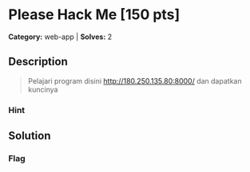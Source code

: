 # Please Hack Me [150 pts]

**Category:** web-app
| **Solves:** 2

## Description
>Pelajari program disini http://180.250.135.80:8000/ dan dapatkan kuncinya

### Hint
 
## Solution

### Flag

